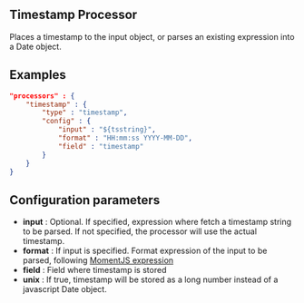## Timestamp Processor

Places a timestamp to the input object, or parses an existing expression into a Date object.

## Examples

```json
"processors" : {
	"timestamp" : {
		"type" : "timestamp",
		"config" : {
			"input" : "${tsstring}",
			"format" : "HH:mm:ss YYYY-MM-DD",
			"field" : "timestamp"
		}
	}
}
```

## Configuration parameters
* **input** : Optional. If specified, expression where fetch a timestamp string to be parsed. If not specified, the processor will use the actual timestamp.
* **format** : If input is specified. Format expression of the input to be parsed, following [MomentJS expression](https://momentjs.com/docs/#/displaying/format/)
* **field** : Field where timestamp is stored
* **unix** : If true, timestamp will be stored as a long number instead of a javascript Date object.

